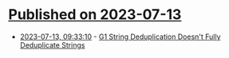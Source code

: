 # [Published on 2023-07-13](index.md)

* [2023-07-13, 09:33:10](https://lobste.rs/s/sasact/g1_string_deduplication_doesn_t_fully) - [G1 String Deduplication Doesn't Fully Deduplicate Strings](https://justinblank.com/experiments/g1stringdeduplication.html)
